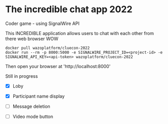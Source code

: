 # The incredible chat app 2022

Coder game - using SignalWire API

This INCREDIBLE application allows users to chat with each other from there web browser WOW

```docker
docker pull wazoplatform/cluecon-2022
docker run --rm -p 8000:5000 -e SIGNALWIRE_PROJECT_ID=<project-id> -e SIGNALWIRE_API_KEY=<api-token> wazoplatform/cluecon-2022
```

Then open your browser at 'http://localhost:8000'

Still in progress

- [x] Loby
- [x] Participant name display
- [ ] Message deletion
- [ ] Video mode button

